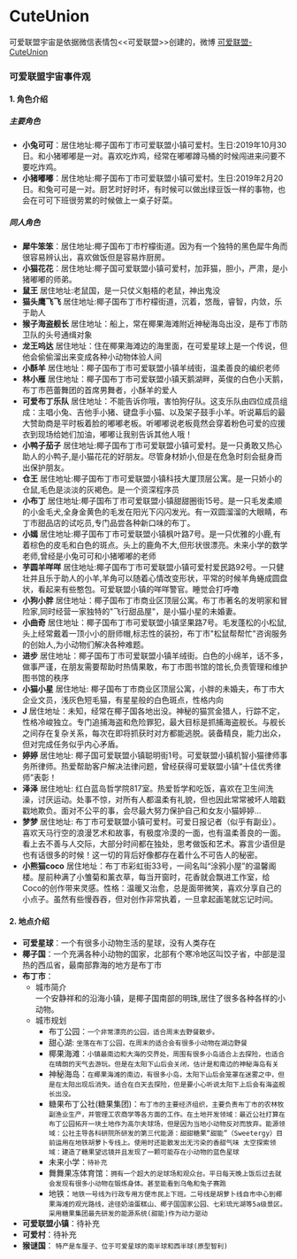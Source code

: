 # CuteUnion
可爱联盟宇宙是依据微信表情包<<可爱联盟>>创建的，微博 [可爱联盟-CuteUnion](https://weibo.com/n/%E5%8F%AF%E7%88%B1%E8%81%94%E7%9B%9F-CuteUnion)
### 可爱联盟宇宙事件观
#### 1. 角色介绍
##### 主要角色
- **小兔可可**：居住地址:椰子国布丁市可爱联盟小镇可爱村。生日:2019年10月30日。和小猪嘟嘟是一对。喜欢吃炸鸡，经常在嘟嘟蹲马桶的时候闯进来问要不要吃炸鸡。
- **小猪嘟嘟**：居住地址:椰子国布丁市可爱联盟小镇可爱村。生日:2019年2月20日。和兔可可是一对。厨艺时好时坏，有时候可以做出绿豆饭一样的事物，也会在可可下班很劳累的时候做上一桌子好菜。
##### 同人角色
- **犀牛笨笨**：居住地址:椰子国布丁市柠檬街道。因为有一个独特的黑色犀牛角而很容易辨认出，喜欢做饭但是容易炸厨房。
- **小猫花花**：居住地址:椰子国可爱联盟小镇可爱村，加菲猫，胆小，严肃，是小猪嘟嘟的师弟。
- **鼠王** 居住地址:老鼠国，是一只仗义魁梧的老鼠，神出鬼没
- **猫头鹰飞飞** 居住地址:椰子国布丁市柠檬街道，沉着，悠哉，睿智，内敛，乐于助人
- **猴子海盗舰长** 居住地址：船上，常在椰果海滩附近神秘海岛出没，是布丁市防卫队的头号通缉对象
- **龙王呜达** 居住地址：住在椰果海滩边的海里面，在可爱星球上是一个传说，但他会偷偷溜出来变成各种小动物体验人间
- **小酥羊** 居住地址：椰子国布丁市可爱联盟小镇羊绒街，温柔善良的编织老师
- **林小雁** 居住地址：椰子国布丁市可爱联盟小镇天鹅湖畔，英俊的白色小天鹅，布丁市芭蕾舞团的首席男舞者，小酥羊的爱人
- **可爱布丁乐队** 居住地址：不能告诉你哦，害怕狗仔队。这支乐队由四位成员组成：主唱小兔、吉他手小猪、键盘手小猫、以及架子鼓手小羊。听说幕后的最大赞助商是平时板着脸的嘟嘟老板。听嘟嘟说老板竟然会穿着粉色可爱的应援衣到现场给她们加油，嘟嘟让我别告诉其他人哦！
- **小鸭子茄子** 居住地址:椰子国布丁市可爱联盟小镇可爱村。是一只勇敢又热心助人的小鸭子,是小猫花花的好朋友。尽管身材娇小,但是在危急时刻会挺身而出保护朋友。
- **仓王** 居住地址:椰子国布丁市可爱联盟小镇科技大厦顶层公寓。是一只娇小的仓鼠,毛色是淡淡的灰褐色。是一个资深程序员
- **小布丁** 居住地址:椰子国布丁市可爱联盟小镇甜甜圈街15号。是一只毛发柔顺的小金毛犬,全身金黄色的毛发在阳光下闪闪发光。有一双圆溜溜的大眼睛，布丁市甜品店的试吃员,专门品尝各种新口味的布丁。
- **小嫣** 居住地址:椰子国布丁市可爱联盟小镇枫叶路7号。是一只优雅的小鹿,有着棕色的皮毛和白色的斑点。头上的鹿角不大,但形状很漂亮。未来小学的数学老师,曾经是小兔可可和小猪嘟嘟的老师
- **芋圆羊咩咩** 居住地址:椰子国布丁市可爱联盟小镇可爱村爱民路92号。一只健壮并且乐于助人的小羊,羊角可以随着心情改变形状，平常的时候羊角蜷成圆盘状，看起来有些憨包。可爱联盟小镇的咩咩警官。睡觉会打呼噜
- **小狗小胖** 居住地址：椰子国布丁市商业区顶层公寓。布丁市著名的发明家和冒险家,同时经营一家独特的"飞行甜品屋"，是小猫小星的未婚妻。
- **小曲奇** 居住地址：椰子国布丁市可爱联盟小镇坚果路7号。毛发蓬松的小松鼠,头上经常戴着一顶小小的厨师帽,标志性的装扮，布丁市"松鼠帮帮忙"咨询服务的创始人,为小动物们解决各种难题。
- **进步** 居住地址：椰子国布丁市可爱联盟小镇羊绒街。白色的小绵羊，话不多，做事严谨，在朋友需要帮助时热情果敢，布丁市图书馆的馆长,负责管理和维护图书馆的秩序
- **小猫小星** 居住地址: 椰子国布丁市商业区顶层公寓，小胖的未婚夫，布丁市大企业文员，浅灰色短毛猫，有星星般的白色斑点，性格内向
- **J** 居住地址：未知，经常在椰子国各地出没。神秘的猫赏金猎人，行踪不定，性格冷峻独立。专门追捕海盗和危险罪犯，最大目标是抓捕海盗舰长。与舰长之间存在复杂关系，每次在即将抓获时对方都能逃脱。装备精良，能力出众，但对完成任务似乎内心矛盾。
- **婷婷** 居住地址: 椰子国可爱联盟小镇聪明街1号。可爱联盟小镇机智小猫律师事务所律师。热爱帮助客户解决法律问题，曾经获得可爱联盟小镇“十佳优秀律师”表彰！
- **泽泽** 居住地址: 红白蓝岛哲学院817室。热爱哲学和吃饭，喜欢在卫生间洗澡，讨厌运动。处事不惊，对所有人都温柔有礼貌，但也因此常常被坏人暗戳戳地欺负。面对不公平的事，会尽最大努力保护自己和女友小猫婷婷…
- **梦梦** 居住地址: 布丁市可爱联盟小镇可爱村。可爱日报记者（似乎有副业）。喜欢天马行空的浪漫艺术和故事，有极度冷漠的一面，也有温柔善良的一面。看上去不善与人交际，大部分时间都在独处，思考做饭和艺术。寡言少语但是也有话很多的时候！这一切的背后好像都存在着什么不可告人的秘密。
- **小熊猫coco**  居住地址：布丁市彩虹街33号，一间名叫“涂鸦小屋”的温馨阁楼。屋前种满了小雏菊和薰衣草，每当开窗时，花香就会飘进工作室，给Coco的创作带来灵感。性格：温暖又治愈，总是面带微笑，喜欢分享自己的小点子。虽然有些慢吞吞，但对创作非常执着，一旦拿起画笔就忘记时间。
#### 2. 地点介绍
- **可爱星球**：一个有很多小动物生活的星球，没有人类存在
- **椰子国**：一个充满各种小动物的国家，北部有个寒冷地区叫饺子省，中部是湿热的西瓜省，最南部靠海的地方是布丁市
- **布丁市**：
    - 城市简介<br>
    一个安静祥和的沿海小镇，是椰子国南部的明珠,居住了很多各种各样的小动物。
    - 城市规划
        - 布丁公园：`一个非常漂亮的公园，适合周末去野餐散步。`
        - 甜心湖: `坐落在布丁公园，在周末的适合会有很多小动物在湖边野餐`
        - 椰果海滩：`小镇最南边和大海的交界处，周围有很多小岛适合上去探险，也适合在晴朗的天气去游玩。但是在太阳下山后会关闭，估计是和南边的神秘海岛有关`
        - 神秘海岛：`在椰果海滩的南边，有很多小岛，太阳下山后会笼罩在迷雾之中，但是在太阳出现后消失。适合在白天去探险，但是要小心听说太阳下上后会有海盗舰长出没。`
        - 糖果布丁公社(糖果集团)：`布丁市的主要经济组织，主要负责布丁市的农林牧副渔业生产，并管理工农商学等各方面的工作。在土地开发领域：最近公社打算在布丁公园拓开一块土地作为高尔夫球场，但是因为当地小动物反对而放弃。能源领域：公社主导各科研院所研发的第三代能源：甜甜糖果“甜能”（Sweetergy）目前运用在地铁胡萝卜专线上。使用时还能散发出无污染的香甜气味 太空探索领域：建造了糖果望远镜并且发现了一颗可能存在小动物的蓝色星球`
        - 未来小学：`待补充`
        - 舞舞果冻体育馆：`拥有一个超大的足球场和观众台。平日每天晚上饭后过去就会发现有很多小动物在锻炼身体。甚至能看到乌龟和兔子赛跑`
        - 地铁：`地铁一号线为行政专用方便市民上下班。二号线是胡萝卜线自市中心到椰果海滩的观光路线，途径奶油蛋糕山、椰子国国家公园、七彩琉光湖等5a级景区。采用糖果集团最先研发的能源系统(甜能)作为动力驱动`
- **可爱联盟小镇**：待补充
- **可爱村**：待补充
- **猴谜国**： `特产是车厘子、位于可爱星球的南半球和西半球(原型智利)`